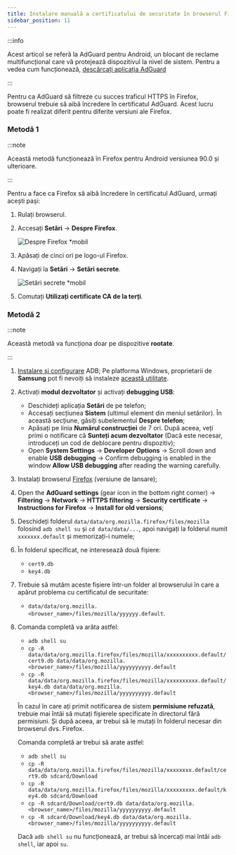 ```yaml
---
title: Instalare manuală a certificatului de securitate în browserul Firefox
sidebar_position: 11
---
```


:::info

Acest articol se referă la AdGuard pentru Android, un blocant de reclame multifuncțional care vă protejează dispozitivul la nivel de sistem. Pentru a vedea cum funcționează, [descărcați aplicația AdGuard](https://agrd.io/download-kb-adblock)

:::

Pentru ca AdGuard să filtreze cu succes traficul HTTPS în Firefox, browserul trebuie să aibă încredere în certificatul AdGuard. Acest lucru poate fi realizat diferit pentru diferite versiuni ale Firefox.

### Metodă 1

:::note

Această metodă funcționează în Firefox pentru Android versiunea 90.0 și ulterioare.

:::

Pentru a face ca Firefox să aibă încredere în certificatul AdGuard, urmați acești pași:

1. Rulați browserul.

1. Accesați **Setări** → **Despre Firefox**.

    ![Despre Firefox *mobil](https://cdn.adtidy.org/content/kb/ad_blocker/android/solving_problems/firefox-certificates/ff_nightly_about_en.jpeg)

1. Apăsați de cinci ori pe logo-ul Firefox.

1. Navigați la **Setări** → **Setări secrete**.

    ![Setări secrete *mobil](https://cdn.adtidy.org/content/kb/ad_blocker/android/solving_problems/firefox-certificates/ff_nightly_secret.jpeg)

1. Comutați **Utilizați certificate CA de la terți**.

### Metodă 2

:::note

Această metodă va funcționa doar pe dispozitive **rootate**.

:::

1. [Instalare și configurare](https://www.xda-developers.com/install-adb-windows-macos-linux/) ADB; Pe platforma Windows, proprietarii de **Samsung** pot fi nevoiți să instaleze [această utilitate](https://developer.samsung.com/mobile/android-usb-driver.html).

1. Activați **modul dezvoltator** și activați **debugging USB**:

    - Deschideți aplicația **Setări** de pe telefon;
    - Accesați secțiunea **Sistem** (ultimul element din meniul setărilor). În această secțiune, găsiți subelementul **Despre telefon**;
    - Apăsați pe linia **Numărul construcției** de 7 ori. După aceea, veți primi o notificare că **Sunteți acum dezvoltator** (Dacă este necesar, introduceți un cod de deblocare pentru dispozitiv);
    - Open **System Settings** → **Developer Options** → Scroll down and enable **USB debugging** → Confirm debugging is enabled in the window **Allow USB debugging** after reading the warning carefully.

1. Instalați browserul [Firefox](https://www.mozilla.org/en-US/firefox/releases/) (versiune de lansare);

1. Open the **AdGuard settings** (gear icon in the bottom right corner) → **Filtering** → **Network** → **HTTPS filtering** → **Security certificate** → **Instructions for Firefox** → **Install for old versions**;

1. Deschideți folderul `data/data/org.mozilla.firefox/files/mozilla` folosind `adb shell su` și `cd data/data/...`, apoi navigați la folderul numit `xxxxxxx.default` și memorizați-i numele;

1. În folderul specificat, ne interesează două fișiere:

    - `cert9.db`
    - `key4.db`

1. Trebuie să mutăm aceste fișiere într-un folder al browserului în care a apărut problema cu certificatul de securitate:

    - `data/data/org.mozilla.<browser_name>/files/mozilla/yyyyyy.default`.

1. Comanda completă va arăta astfel:

    - `adb shell su`
    - `cp -R data/data/org.mozilla.firefox/files/mozilla/xxxxxxxxxx.default/cert9.db data/data/org.mozilla.<browser_name>/files/mozilla/yyyyyyyyyy.default`
    - `cp -R data/data/org.mozilla.firefox/files/mozilla/xxxxxxxxxx.default/key4.db data/data/org.mozilla.<browser_name>/files/mozilla/yyyyyyyyyy.default`

    În cazul în care ați primit notificarea de sistem **permisiune refuzată**, trebuie mai întâi să mutați fișierele specificate în directorul fără permisiuni. Și după aceea, ar trebui să le mutați în folderul necesar din browserul dvs. Firefox.

    Comanda completă ar trebui să arate astfel:

    - `adb shell su`
    - `cp -R data/data/org.mozilla.firefox/files/mozilla/xxxxxxxx.default/cert9.db sdcard/Download`
    - `cp -R data/data/org.mozilla.firefox/files/mozilla/xxxxxxxxx.default/key4.db sdcard/Download`
    - `cp -R sdcard/Download/cert9.db data/data/org.mozilla.<browser_name>/files/mozilla/yyyyyyyyyy.default`
    - `cp -R sdcard/Download/key4.db data/data/org.mozilla.<browser_name>/files/mozilla/yyyyyyyyyy.default`

    Dacă `adb shell su` nu funcționează, ar trebui să încercați mai întâi `adb shell`, iar apoi `su`.
